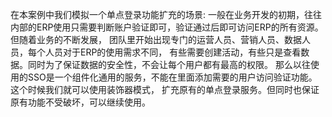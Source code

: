 在本案例中我们模拟一个单点登录功能扩充的场景:
一般在业务开发的初期，往往内部的ERP使用只需要判断账户验证即可，验证通过后即可访问ERP的所有资源。但随着业务的不断发展，
团队里开始出现专门的运营人员、营销人员、数据人员，每个人员对于ERP的使用需求不同，
有些需要创建活动，有些只是查看数据。同时为了保证数据的安全性，不会让每个用户都有最高的权限。
那么以往使用的SSO是一个组件化通用的服务，不能在里面添加需要的用户访问验证功能。这个时候我们就可以使用装饰器模式，
扩充原有的单点登录服务。但同时也保证原有功能不受破坏，可以继续使用。